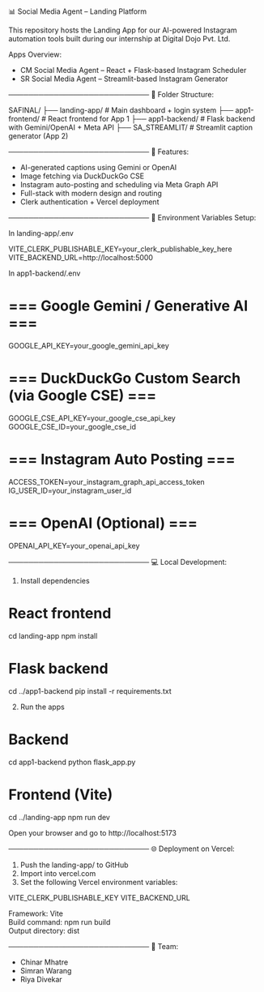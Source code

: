 📊 Social Media Agent – Landing Platform

This repository hosts the Landing App for our AI-powered Instagram automation tools built during our internship at Digital Dojo Pvt. Ltd.

Apps Overview:
- CM Social Media Agent – React + Flask-based Instagram Scheduler
- SR Social Media Agent – Streamlit-based Instagram Generator

────────────────────────────
🧩 Folder Structure:

SAFINAL/
├── landing-app/          # Main dashboard + login system
├── app1-frontend/        # React frontend for App 1
├── app1-backend/         # Flask backend with Gemini/OpenAI + Meta API
├── SA_STREAMLIT/         # Streamlit caption generator (App 2)

────────────────────────────
🚀 Features:

- AI-generated captions using Gemini or OpenAI
- Image fetching via DuckDuckGo CSE
- Instagram auto-posting and scheduling via Meta Graph API
- Full-stack with modern design and routing
- Clerk authentication + Vercel deployment

────────────────────────────
🧪 Environment Variables Setup:

In landing-app/.env

VITE_CLERK_PUBLISHABLE_KEY=your_clerk_publishable_key_here
VITE_BACKEND_URL=http://localhost:5000

In app1-backend/.env

# === Google Gemini / Generative AI ===
GOOGLE_API_KEY=your_google_gemini_api_key

# === DuckDuckGo Custom Search (via Google CSE) ===
GOOGLE_CSE_API_KEY=your_google_cse_api_key
GOOGLE_CSE_ID=your_google_cse_id

# === Instagram Auto Posting ===
ACCESS_TOKEN=your_instagram_graph_api_access_token
IG_USER_ID=your_instagram_user_id

# === OpenAI (Optional) ===
OPENAI_API_KEY=your_openai_api_key

────────────────────────────
💻 Local Development:

1. Install dependencies

# React frontend
cd landing-app
npm install

# Flask backend
cd ../app1-backend
pip install -r requirements.txt

2. Run the apps

# Backend
cd app1-backend
python flask_app.py

# Frontend (Vite)
cd ../landing-app
npm run dev

Open your browser and go to http://localhost:5173

────────────────────────────
🌐 Deployment on Vercel:

1. Push the landing-app/ to GitHub
2. Import into vercel.com
3. Set the following Vercel environment variables:

VITE_CLERK_PUBLISHABLE_KEY
VITE_BACKEND_URL

Framework: Vite  
Build command: npm run build  
Output directory: dist

────────────────────────────
👥 Team:

- Chinar Mhatre  
- Simran Warang  
- Riya Divekar
